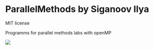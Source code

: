ParallelMethods by Siganoov Ilya
===============

MIT license

Programms for parallel methods labs with openMP

![](https://raw.github.com/blan4/ParallelMethods/master/bad_boy.jpg)
